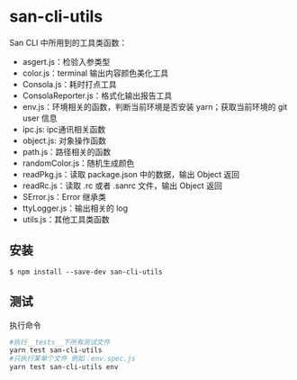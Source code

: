 # san-cli-utils

San CLI 中所用到的工具类函数：

-   asgert.js：检验入参类型
-   color.js：terminal 输出内容颜色美化工具
-   Consola.js：耗时打点工具
-   ConsolaReporter.js：格式化输出报告工具
-   env.js：环境相关的函数，判断当前环境是否安装 yarn；获取当前环境的 git user 信息
-   ipc.js: ipc通讯相关函数
-   object.js: 对象操作函数
-   path.js：路径相关的函数
-   randomColor.js：随机生成颜色
-   readPkg.js：读取 package.json 中的数据，输出 Object 返回
-   readRc.js：读取 .rc 或者 .sanrc 文件，输出 Object 返回
-   SError.js：Error 继承类
-   ttyLogger.js：输出相关的 log
-   utils.js：其他工具类函数

## 安装

```shell
$ npm install --save-dev san-cli-utils
```

## 测试

执行命令

```bash
#执行__tests__下所有测试文件
yarn test san-cli-utils
#只执行某单个文件 例如：env.spec.js
yarn test san-cli-utils env
```
